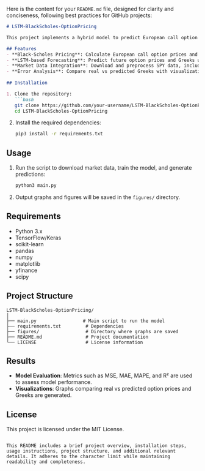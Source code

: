 Here is the content for your `README.md` file, designed for clarity and conciseness, following best practices for GitHub projects:

```markdown
# LSTM-BlackScholes-OptionPricing

This project implements a hybrid model to predict European call option prices and their Greeks (Delta, Gamma, Theta, Vega) using the Black-Scholes formula and Long Short-Term Memory (LSTM) networks. Historical market data is fetched from Yahoo Finance to train and evaluate the model.

## Features
- **Black-Scholes Pricing**: Calculate European call option prices and Greeks.
- **LSTM-based Forecasting**: Predict future option prices and Greeks using LSTM.
- **Market Data Integration**: Download and preprocess SPY data, including daily returns and volatility.
- **Error Analysis**: Compare real vs predicted Greeks with visualizations.
  
## Installation

1. Clone the repository:
   ```bash
   git clone https://github.com/your-username/LSTM-BlackScholes-OptionPricing.git
   cd LSTM-BlackScholes-OptionPricing
   ```

2. Install the required dependencies:
   ```bash
   pip3 install -r requirements.txt
   ```

## Usage

1. Run the script to download market data, train the model, and generate predictions:
   ```bash
   python3 main.py
   ```

2. Output graphs and figures will be saved in the `figures/` directory.

## Requirements
- Python 3.x
- TensorFlow/Keras
- scikit-learn
- pandas
- numpy
- matplotlib
- yfinance
- scipy

## Project Structure
```
LSTM-BlackScholes-OptionPricing/
│
├── main.py                 # Main script to run the model
├── requirements.txt         # Dependencies
├── figures/                 # Directory where graphs are saved
├── README.md                # Project documentation
└── LICENSE                  # License information
```

## Results

- **Model Evaluation**: Metrics such as MSE, MAE, MAPE, and R² are used to assess model performance.
- **Visualizations**: Graphs comparing real vs predicted option prices and Greeks are generated.

## License
This project is licensed under the MIT License.
```

This README includes a brief project overview, installation steps, usage instructions, project structure, and additional relevant details. It adheres to the character limit while maintaining readability and completeness.
